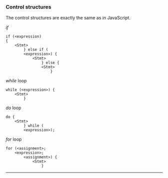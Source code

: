### Control structures

The control structures are exactly the same as in JavaScript.

_if_

```jessiecode
if (<expression)
{
    <Stmt>
        } else if (
        <expression>) {
            <Stmt>
                } else {
                <Stmt>
                    }
```

_while_ loop

```jessiecode
while (<expression>) {
    <Stmt>
        }
```

_do_ loop

```jessiecode
do {
    <Stmt>
        } while (
        <expression>);
```

_for_ loop

```jessiecode
for (<assignment>;
    <expression>;
        <assignment>) {
            <Stmt>
                }
```

---